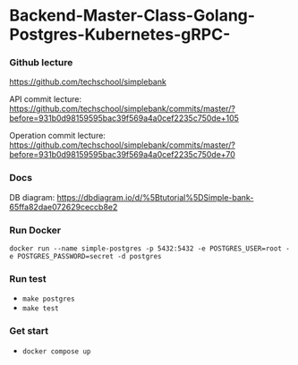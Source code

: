 # Backend-Master-Class-Golang-Postgres-Kubernetes-gRPC-

### Github lecture

https://github.com/techschool/simplebank

API commit lecture:
https://github.com/techschool/simplebank/commits/master/?before=931b0d98159595bac39f569a4a0cef2235c750de+105

Operation commit lecture:
https://github.com/techschool/simplebank/commits/master/?before=931b0d98159595bac39f569a4a0cef2235c750de+70

### Docs

DB diagram:
https://dbdiagram.io/d/%5Btutorial%5DSimple-bank-65ffa82dae072629ceccb8e2

### Run Docker

`docker run --name simple-postgres -p 5432:5432 -e POSTGRES_USER=root -e POSTGRES_PASSWORD=secret -d postgres`

### Run test

- `make postgres`
- `make test`

### Get start

- `docker compose up`
